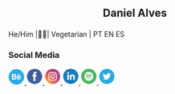  ## <p style='text-align: center;'> Daniel Alves </p>
He/Him |🏳️‍🌈| Vegetarian | PT EN ES 


### Social Media
<a href="https://www.behance.net/alvesdaniel"> <img src="b.png" alt="behance"> </a> <a href="https://www.facebook.com/13Daniel1/"> <img src="f.png" alt="facebook"> </a> <a href="https://www.instagram.com/crocodilo.danilo/"> <img src="ig.png" alt="instagram"> </a> <a href="https://www.linkedin.com/in/daniel-alves-833227199/"> <img src="in.png" alt="linkedin"> </a> <a href="https://open.spotify.com/user/fuckoffdaniel"> <img src="s.png" alt="spotify"> </a> <a href="https://twitter.com/d___word"> <img src="t.png" alt="twitter"> </a> 


<!--
**coolalves/coolalves** is a ✨ _special_ ✨ repository because its `README.md` (this file) appears on your GitHub profile.

 
